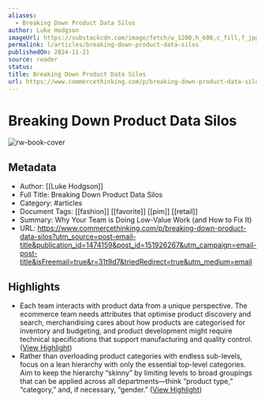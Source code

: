 ```yaml
---
aliases:
  - Breaking Down Product Data Silos
author: Luke Hodgson
imageUrl: https://substackcdn.com/image/fetch/w_1200,h_600,c_fill,f_jpg,q_auto:good,fl_progressive:steep,g_auto/https%3A%2F%2Fsubstack-post-media.s3.amazonaws.com%2Fpublic%2Fimages%2F2d0be481-f91d-4e61-8159-bb6051330786_1120x800.jpeg
permalink: l/articles/breaking-down-product-data-silos
publishedOn: 2024-11-21
source: reader
status: 
title: Breaking Down Product Data Silos
url: https://www.commercethinking.com/p/breaking-down-product-data-silos?utm_source=post-email-title&publication_id=1474159&post_id=151926267&utm_campaign=email-post-title&isFreemail=true&r=31t9d7&triedRedirect=true&utm_medium=email
---
```

# Breaking Down Product Data Silos

![rw-book-cover](https://substackcdn.com/image/fetch/w_1200,h_600,c_fill,f_jpg,q_auto:good,fl_progressive:steep,g_auto/https%3A%2F%2Fsubstack-post-media.s3.amazonaws.com%2Fpublic%2Fimages%2F2d0be481-f91d-4e61-8159-bb6051330786_1120x800.jpeg)

## Metadata

- Author: [[Luke Hodgson]]
- Full Title: Breaking Down Product Data Silos
- Category: #articles
- Document Tags: [[fashion]] [[favorite]] [[pim]] [[retail]]
- Summary: Why Your Team is Doing Low-Value Work (and How to Fix It)
- URL: https://www.commercethinking.com/p/breaking-down-product-data-silos?utm_source=post-email-title&publication_id=1474159&post_id=151926267&utm_campaign=email-post-title&isFreemail=true&r=31t9d7&triedRedirect=true&utm_medium=email

## Highlights

- Each team interacts with product data from a unique perspective. The ecommerce team needs attributes that optimise product discovery and search, merchandising cares about how products are categorised for inventory and budgeting, and product development might require technical specifications that support manufacturing and quality control. ([View Highlight](https://read.readwise.io/read/01jdkxvrd9yngpcw8n5wnavaq5))
- Rather than overloading product categories with endless sub-levels, focus on a lean hierarchy with only the essential top-level categories. Aim to keep the hierarchy “skinny” by limiting levels to broad groupings that can be applied across all departments—think “product type,” “category,” and, if necessary, “gender.” ([View Highlight](https://read.readwise.io/read/01jdkxy7mxa2742ccaf84smnz5))
